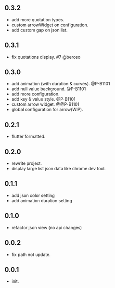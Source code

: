 ## 0.3.2

* add more quotation types.
* custom arrowWidget on configuration.
* add custom gap on json list.

## 0.3.1

* fix quotations display. #7 @beroso

## 0.3.0

* add animation (with duration & curves). @P-B1101
* add null value background. @P-B1101
* add more configuration.
* add key & value style. @P-B1101
* custom arrow widget. @@P-B1101
* global configuration for arrow(WIP).

## 0.2.1

* flutter formatted.

## 0.2.0

* rewrite project.
* display large list json data like chrome dev tool.
## 0.1.1

* add json color setting
* add animation duration setting

## 0.1.0

* refactor json view (no api changes)

## 0.0.2

* fix path not update.

## 0.0.1

* init.
